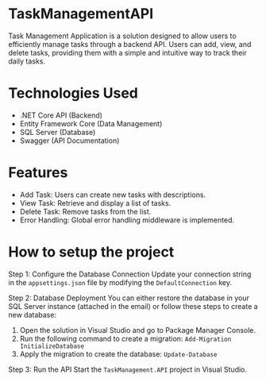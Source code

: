 # TaskManagementAPI
Task Management Application is a solution designed to allow users to efficiently manage tasks through a backend API. Users can add, view, and delete tasks, providing them with a simple and intuitive way to track their daily tasks.

# Technologies Used
 - .NET Core API (Backend)
 - Entity Framework Core (Data Management)
 - SQL Server (Database)
 - Swagger (API Documentation)

# Features

 - Add Task: Users can create new tasks with descriptions.
 - View Task: Retrieve and display a list of tasks.
 - Delete Task: Remove tasks from the list.
 - Error Handling: Global error handling middleware is implemented.

# How to setup the project

Step 1: Configure the Database Connection
Update your connection string in the `appsettings.json` file by modifying the `DefaultConnection` key.

Step 2: Database Deployment
You can either restore the database in your SQL Server instance (attached in the email) or follow these steps to create a new database: 

1. Open the solution in Visual Studio and go to Package Manager Console.
2. Run the following command to create a migration:
   `Add-Migration InitializeDatabase`
3. Apply the migration to create the database:
   `Update-Database`

Step 3: Run the API
Start the `TaskManagement.API` project in Visual Studio.


